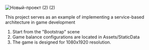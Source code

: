 ![Новый-проект (2) (2)](https://github.com/user-attachments/assets/ea24b9a3-a35f-4c2d-8575-71bef872a487)

This project serves as an example of implementing a service-based architecture in game development

1. Start from the "Bootstrap" scene
2. Game balance configurations are located in Assets/StaticData
3. The game is designed for 1080x1920 resolution.
